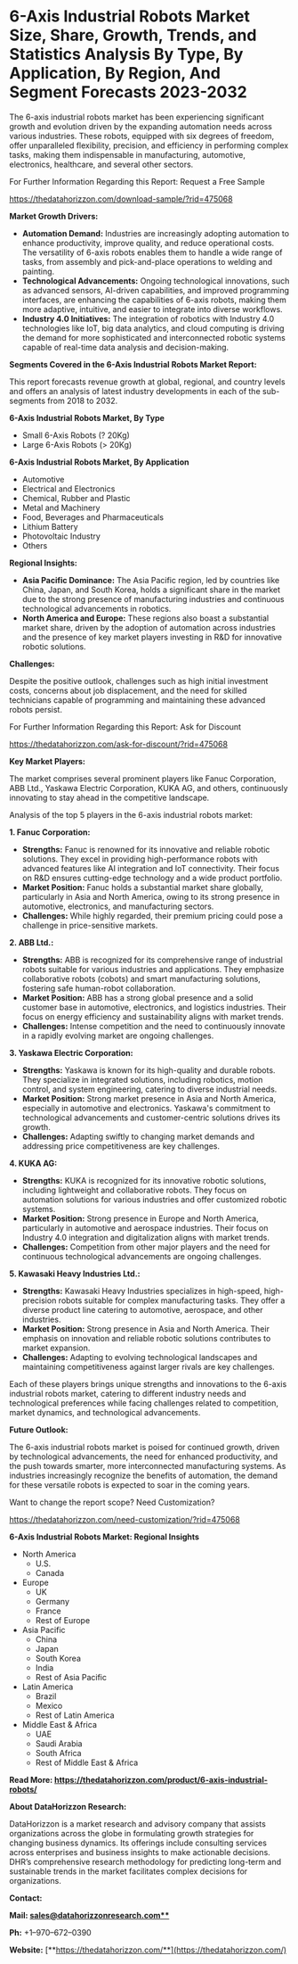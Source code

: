 ﻿# **6-Axis Industrial Robots Market Size, Share, Growth, Trends, and Statistics Analysis By Type, By Application, By Region, And Segment Forecasts 2023-2032**

The 6-axis industrial robots market has been experiencing significant growth and evolution driven by the expanding automation needs across various industries. These robots, equipped with six degrees of freedom, offer unparalleled flexibility, precision, and efficiency in performing complex tasks, making them indispensable in manufacturing, automotive, electronics, healthcare, and several other sectors.

For Further Information Regarding this Report: Request a Free Sample

<https://thedatahorizzon.com/download-sample/?rid=475068>

**Market Growth Drivers:**

- **Automation Demand:** Industries are increasingly adopting automation to enhance productivity, improve quality, and reduce operational costs. The versatility of 6-axis robots enables them to handle a wide range of tasks, from assembly and pick-and-place operations to welding and painting.
- **Technological Advancements:** Ongoing technological innovations, such as advanced sensors, AI-driven capabilities, and improved programming interfaces, are enhancing the capabilities of 6-axis robots, making them more adaptive, intuitive, and easier to integrate into diverse workflows.
- **Industry 4.0 Initiatives:** The integration of robotics with Industry 4.0 technologies like IoT, big data analytics, and cloud computing is driving the demand for more sophisticated and interconnected robotic systems capable of real-time data analysis and decision-making.

**Segments Covered in the 6-Axis Industrial Robots Market Report:**

This report forecasts revenue growth at global, regional, and country levels and offers an analysis of latest industry developments in each of the sub-segments from 2018 to 2032.

**6-Axis Industrial Robots Market, By Type**

- Small 6-Axis Robots (? 20Kg)
- Large 6-Axis Robots (> 20Kg)

**6-Axis Industrial Robots Market, By Application**

- Automotive
- Electrical and Electronics
- Chemical, Rubber and Plastic
- Metal and Machinery
- Food, Beverages and Pharmaceuticals
- Lithium Battery
- Photovoltaic Industry
- Others

**Regional Insights:**

- **Asia Pacific Dominance:** The Asia Pacific region, led by countries like China, Japan, and South Korea, holds a significant share in the market due to the strong presence of manufacturing industries and continuous technological advancements in robotics.
- **North America and Europe:** These regions also boast a substantial market share, driven by the adoption of automation across industries and the presence of key market players investing in R&D for innovative robotic solutions.

**Challenges:**

Despite the positive outlook, challenges such as high initial investment costs, concerns about job displacement, and the need for skilled technicians capable of programming and maintaining these advanced robots persist.

For Further Information Regarding this Report: Ask for Discount

<https://thedatahorizzon.com/ask-for-discount/?rid=475068>

**Key Market Players:**

The market comprises several prominent players like Fanuc Corporation, ABB Ltd., Yaskawa Electric Corporation, KUKA AG, and others, continuously innovating to stay ahead in the competitive landscape.

Analysis of the top 5 players in the 6-axis industrial robots market:

**1. Fanuc Corporation:**

- **Strengths:** Fanuc is renowned for its innovative and reliable robotic solutions. They excel in providing high-performance robots with advanced features like AI integration and IoT connectivity. Their focus on R&D ensures cutting-edge technology and a wide product portfolio.
- **Market Position:** Fanuc holds a substantial market share globally, particularly in Asia and North America, owing to its strong presence in automotive, electronics, and manufacturing sectors.
- **Challenges:** While highly regarded, their premium pricing could pose a challenge in price-sensitive markets.

**2. ABB Ltd.:**

- **Strengths:** ABB is recognized for its comprehensive range of industrial robots suitable for various industries and applications. They emphasize collaborative robots (cobots) and smart manufacturing solutions, fostering safe human-robot collaboration.
- **Market Position:** ABB has a strong global presence and a solid customer base in automotive, electronics, and logistics industries. Their focus on energy efficiency and sustainability aligns with market trends.
- **Challenges:** Intense competition and the need to continuously innovate in a rapidly evolving market are ongoing challenges.

**3. Yaskawa Electric Corporation:**

- **Strengths:** Yaskawa is known for its high-quality and durable robots. They specialize in integrated solutions, including robotics, motion control, and system engineering, catering to diverse industrial needs.
- **Market Position:** Strong market presence in Asia and North America, especially in automotive and electronics. Yaskawa's commitment to technological advancements and customer-centric solutions drives its growth.
- **Challenges:** Adapting swiftly to changing market demands and addressing price competitiveness are key challenges.

**4. KUKA AG:**

- **Strengths:** KUKA is recognized for its innovative robotic solutions, including lightweight and collaborative robots. They focus on automation solutions for various industries and offer customized robotic systems.
- **Market Position:** Strong presence in Europe and North America, particularly in automotive and aerospace industries. Their focus on Industry 4.0 integration and digitalization aligns with market trends.
- **Challenges:** Competition from other major players and the need for continuous technological advancements are ongoing challenges.

**5. Kawasaki Heavy Industries Ltd.:**

- **Strengths:** Kawasaki Heavy Industries specializes in high-speed, high-precision robots suitable for complex manufacturing tasks. They offer a diverse product line catering to automotive, aerospace, and other industries.
- **Market Position:** Strong presence in Asia and North America. Their emphasis on innovation and reliable robotic solutions contributes to market expansion.
- **Challenges:** Adapting to evolving technological landscapes and maintaining competitiveness against larger rivals are key challenges.

Each of these players brings unique strengths and innovations to the 6-axis industrial robots market, catering to different industry needs and technological preferences while facing challenges related to competition, market dynamics, and technological advancements.

**Future Outlook:**

The 6-axis industrial robots market is poised for continued growth, driven by technological advancements, the need for enhanced productivity, and the push towards smarter, more interconnected manufacturing systems. As industries increasingly recognize the benefits of automation, the demand for these versatile robots is expected to soar in the coming years.

Want to change the report scope? Need Customization?

<https://thedatahorizzon.com/need-customization/?rid=475068>



**6-Axis Industrial Robots Market: Regional Insights**

- North America
  - U.S.
  - Canada
- Europe
  - UK
  - Germany
  - France
  - Rest of Europe
- Asia Pacific
  - China
  - Japan
  - South Korea
  - India
  - Rest of Asia Pacific
- Latin America
  - Brazil
  - Mexico
  - Rest of Latin America
- Middle East & Africa
  - UAE
  - Saudi Arabia
  - South Africa
  - Rest of Middle East & Africa

**Read More: https://thedatahorizzon.com/product/6-axis-industrial-robots/**

**About DataHorizzon Research:**

DataHorizzon is a market research and advisory company that assists organizations across the globe in formulating growth strategies for changing business dynamics. Its offerings include consulting services across enterprises and business insights to make actionable decisions. DHR’s comprehensive research methodology for predicting long-term and sustainable trends in the market facilitates complex decisions for organizations.

**Contact:**

**Mail: [sales@datahorizzonresearch.com**](mailto:sales@datahorizzonresearch.com)**

**Ph:** +1–970–672–0390

**Website:** [**https://thedatahorizzon.com/**](https://thedatahorizzon.com/)

